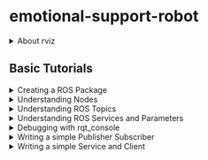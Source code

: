 # emotional-support-robot

<details>
  <summary>About rviz</summary>
To install rviz: 
(https://docs.elephantrobotics.com/docs/gitbook-en/12-ApplicationBaseROS/12.1-ROS1/12.1.4-rivz%E4%BB%8B%E7%BB%8D%E5%8F%8A%E4%BD%BF%E7%94%A8/)

    sudo apt-get install ros-noetic-rviz

To launch and run:
Terminal 1: go into catkin_ws folder and type: `roscore`


To show the mycobot robotor in rviz
Terminal 1: `roscore`
Terminal 2: `roslaunch mycobot_280 test.launch`
(idk about the cobot version, though)

</details>

## Basic Tutorials

<details>
  <summary>Creating a ROS Package</summary>

### Creating the ROS Package
[Link](http://wiki.ros.org/ROS/Tutorials/CreatingPackage) to source

First change to the source space directory of the catkin workspace you created: 
    
    cd ~/catkin_ws/src

Now use the catkin_create_pkg script to create a new package called 'NAME' which (optionally) depends on X, Y, and Z: 

    catkin_create_pkg my_package X Y Z

Now you need to build the packages in the catkin workspace:
    
    cd ~/catkin_ws
    catkin_make

After the workspace has been built it has created a similar structure in the devel subfolder as you usually find under /opt/ros/$ROSDISTRO_NAME.To add the workspace to your ROS environment you need to source the generated setup file:

    catkin_ws/devel/setup.bash

### Customizing the package.xml
Change the **description tag** to anything you like, but by convention the first sentence should be short while covering the scope of the package. If it is hard to describe the package in a single sentence then it might need to be broken up.

    <description>My package</description>

The **maintainer tag** is a required and important tag for the package.xml because it lets others know who to contact about the package. At least one maintainer is required, but you can have many if you like. The name of the maintainer goes into the body of the tag, but there is also an email attribute that should be filled out:

    <!-- One maintainer tag required, multiple allowed, one person per tag --> 
    <!-- Example:  -->
    <!-- <maintainer email="jane.doe@example.com">Jane Doe</maintainer> -->
    <maintainer email="user@todo.todo">user</maintainer>

The *build_depend* **dependency tags** correspond to the dependencies (X, Y, Z) you provided when creating the package.

### Customising the CMakeLists.txt
    TODO: later

</details>

<details>
  <summary>Understanding Nodes</summary> 

<ul>
  <li>Nodes: A node is an executable that uses ROS to communicate with other nodes.</li>
  <li>Messages: ROS data type used when subscribing or publishing to a topic.</li>
  <li>Topics: Nodes can publish messages to a topic as well as subscribe to a topic to receive messages.</li>
  <li>Master: Name service for ROS (i.e. helps nodes find each other)</li>
</ul>

`roscore` is the first thing you should run when using ROS.

Open up a new terminal, and let's use `rosnode list` to display what ROS nodes are currently running. `rosrun [package_name] [node_name]` allows you to use the package name to directly run a node within a package without having to know the package path (you need a new terminal for this one, too).

</details>

<details>
  <summary>Understanding ROS Topics</summary> 

### ROS Topics

Imagine we are running two nodes in two separate terminals:

    rosrun my_package X
    rosrun my_package Y

Node X and node Y are communicating with each other over a ROS Topic. One of them could be publishing information on a topic, while the other one may subscribe to the same topic to receive the information. You can use use `rosrun rqt_graph rqt_graph` in a new terminal which shows the nodes and topics currently running.

The `rostopic` tool allows you to get information about ROS topics. 

<ul>
    <li>Use rostopic -h to get all available sub-commands. </li>
    <li>rostopic echo /path/to/topic shows the data published on a specific topic. </li>
    <li>rostopic list -v returns all topics currently subscribed and published </li>
</ul>

### ROS Messages

Communication on topics happens by sending ROS messages between nodes. For the publisher and subscriber to communicate, the publisher and subscriber must send and receive the same type of message. This means that a **topic type** is defined by the **message type** published on it. The type of the message sent on a topic can be determined using `rostopic type [path/top/topic]`.

To get the details of the message, use `rosmsg show [message]`.

### Using rostopic with messages
`rostopic pub` publishes data on to a topic currently advertised:

    rostopic pub [topic] [msg_type] [args]
  
`rostopic hz` reports the rate at which data is published:

    rostopic hz [topic]
    
</details>

<details>
  <summary>Understanding ROS Services and Parameters</summary>
  
**Services** are another way that nodes can communicate with each other. Services allow nodes to **send a request and receive a response**.
`rosservice` can easily attach to ROS's client/service framework with services. rosservice has many commands that can be used on services, as shown below:

    rosservice list         print information about active services
    rosservice call         call the service with the provided args
    rosservice type         print service type (if Empty, then no data is transmitted)
    rosservice find         find services by service type
    rosservice uri          print service ROSRPC uri

`rosparam` allows you to store and manipulate data on the ROS Parameter Server. The Parameter Server can store integers, floats, boolean, dictionaries, and lists. rosparam uses the YAML markup language for syntax. In simple cases, YAML looks very natural: 1 is an integer, 1.0 is a float, one is a string, true is a boolean, [1, 2, 3] is a list of integers, and {a: b, c: d} is a dictionary. rosparam has many commands that can be used on parameters, as shown below:

    rosparam set            set parameter
    rosparam get            get parameter
    rosparam load           load parameters from file
    rosparam dump           dump parameters to file
    rosparam delete         delete parameter
    rosparam list           list parameter names

</details>

<details>
  <summary>Debugging with rqt_console</summary>
  
Installing the required packages:
  
    sudo apt-get install ros-<distro>-rqt ros-<distro>-rqt-common-plugins
    
`rqt_console` attaches to ROS's logging framework to display output from nodes. `rqt_logger_level` allows us to change the verbosity level (DEBUG, WARN, INFO, and ERROR) of nodes as they run.

Now let's look at the output in rqt_console and switch logger levels in rqt_logger_level. Before we start the turtlesim (or whatever other), in two new terminals start rqt_console and rqt_logger_level:
    
    rosrun rqt_console rqt_console
    rosrun rqt_logger_level rqt_logger_level
    
</details>

<details>
  <summary>Writing a simple Publisher Subscriber</summary>

### Writing the Publisher Node

First, change directory into your package directory:

    roscd my_package
    
Create a scripts folder to store your Python scripts in:

    mkdir scripts
    cd skripts
    
Download an example script of a very basic publisher to you rnew scripts directory:
    
    wget https://raw.github.com/ros/ros_tutorials/kinetic-devel/rospy_tutorials/001_talker_listener/talker.py
    chmod +x talker.py
    
Detailed code explanation can be found [here](http://wiki.ros.org/ROS/Tutorials/WritingPublisherSubscriber%28python%29).
    
Add the following to your `CMakeLists.txt`:

    catkin_install_python(PROGRAMS scripts/talker.py
    DESTINATION ${CATKIN_PACKAGE_BIN_DESTINATION}
    )
    
### Writing the Subscriber Node

Download the example subscriber file:

    roscd my_package/scripts/
    wget https://raw.github.com/ros/ros_tutorials/kinetic-devel/rospy_tutorials/001_talker_listener/listener.py
    chmod +x listener.py

Detailed code explanation can be found [here](http://wiki.ros.org/ROS/Tutorials/WritingPublisherSubscriber%28python%29).
 
Then, edit the `catkin_install_python()` call in your `CMakeLists.txt` so it looks like the following:

    catkin_install_python(PROGRAMS scripts/talker.py scripts/listener.py
    DESTINATION ${CATKIN_PACKAGE_BIN_DESTINATION}
    )
    
### Building your Nodes

    cd ~/catkin_ws
    catkin_make
    
 ### Running the Publisher and the Subscriber
 
 First things first:
 
     roscore
     cd ~/catkin_ws
     source ./devel/setup.bash
     
Running the publisher:

    rosrun my_package talker.py
    
Running the subscriber:

    rosrun my_package listener.py
    
</details>

<details>
  <summary>Writing a simple Service and Client</summary>
  
  
</details>
